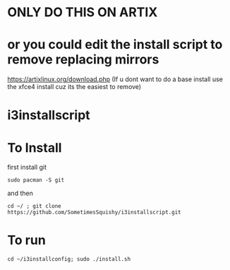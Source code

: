 # ONLY DO THIS ON ARTIX
# or you could edit the install script to remove replacing mirrors
https://artixlinux.org/download.php
(If u dont want to do a base install use the xfce4 install cuz its the easiest to remove)
# i3installscript
#
# To Install
first install git
```
sudo pacman -S git
```
and then
```
cd ~/ ; git clone https://github.com/SometimesSquishy/i3installscript.git
```
# To run
```
cd ~/i3installconfig; sudo ./install.sh
```
